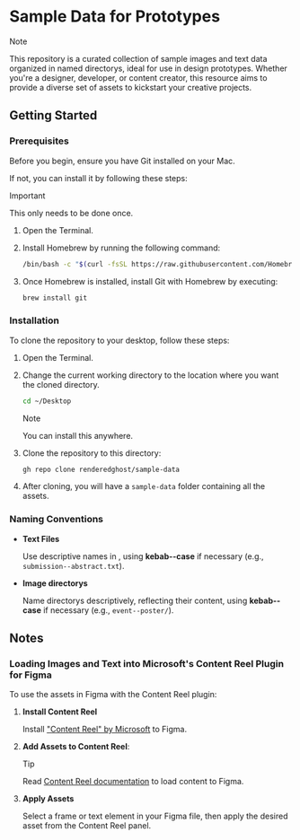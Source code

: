 # Sample Data for Prototypes

   > [!Note]
   > This repository is a curated collection of sample images and text data organized in named directorys, ideal for use in design prototypes. Whether you're a designer, developer, or content creator, this resource aims to provide a diverse set of assets to kickstart your creative projects.

## Getting Started

### Prerequisites

Before you begin, ensure you have Git installed on your Mac.

If not, you can install it by following these steps:

> [!IMPORTANT]
> This only needs to be done once.

1. Open the Terminal.
2. Install Homebrew by running the following command:

   ```sh
   /bin/bash -c "$(curl -fsSL https://raw.githubusercontent.com/Homebrew/install/HEAD/install.sh)"
   ```

3. Once Homebrew is installed, install Git with Homebrew by executing:

   ```sh
   brew install git
   ```

### Installation

To clone the repository to your desktop, follow these steps:

1. Open the Terminal.
2. Change the current working directory to the location where you want the cloned directory.

   ```sh
   cd ~/Desktop
   ```

   > [!NOTE]
   > You can install this anywhere.

3. Clone the repository to this directory:

   ```sh
   gh repo clone renderedghost/sample-data
   ```

4. After cloning, you will have a `sample-data` folder containing all the assets.

### Naming Conventions

- **Text Files**

   Use descriptive names in , using **kebab--case** if necessary (e.g., `submission--abstract.txt`).

- **Image directorys**

   Name directorys descriptively, reflecting their content, using **kebab--case** if necessary (e.g., `event--poster/`).

## Notes

### Loading Images and Text into Microsoft's Content Reel Plugin for Figma

To use the assets in Figma with the Content Reel plugin:

1. **Install Content Reel**

   Install ["Content Reel" by Microsoft](https://www.figma.com/community/plugin/731627216655469013) to Figma.

2. **Add Assets to Content Reel**:

   > [!TIP]
   > Read [Content Reel documentation](https://contentreel.design/) to load content to Figma.

3. **Apply Assets**

   Select a frame or text element in your Figma file, then apply the desired asset from the Content Reel panel.
